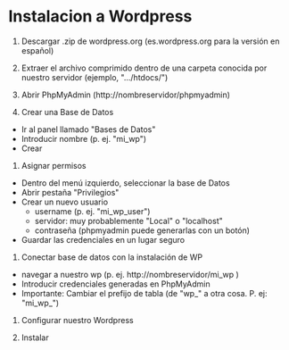 # Instalacion a Wordpress

1. Descargar .zip de wordpress.org (es.wordpress.org para la versión en español)

1. Extraer el archivo comprimido dentro de una carpeta conocida por nuestro servidor (ejemplo, ".../htdocs/")

1. Abrir PhpMyAdmin (http://nombreservidor/phpmyadmin)

1. Crear una Base de Datos
  * Ir al panel llamado "Bases de Datos"
  * Introducir nombre (p. ej. "mi_wp")
  * Crear

1. Asignar permisos
  * Dentro del menú izquierdo, seleccionar la base de Datos
  * Abrir pestaña "Privilegios"
  * Crear un nuevo usuario
    * username (p. ej. "mi_wp_user")
    * servidor: muy probablemente "Local" o "localhost"
    * contraseña (phpmyadmin puede generarlas con un botón)
  * Guardar las credenciales en un lugar seguro

1. Conectar base de datos con la instalación de WP
  * navegar a nuestro wp (p. ej. http://nombreservidor/mi_wp )
  * Introducir credenciales generadas en PhpMyAdmin
  * Importante: Cambiar el prefijo de tabla (de "wp_" a otra cosa. P. ej: "mi_wp_")

1. Configurar nuestro Wordpress

1. Instalar
